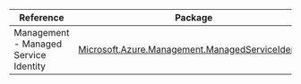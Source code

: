 | Reference | Package | Source |
|---|---|---|
|Management - Managed Service Identity|[Microsoft.Azure.Management.ManagedServiceIdentity](https://www.nuget.org/packages/Microsoft.Azure.Management.ManagedServiceIdentity)|[GitHub](https://github.com/Azure/azure-sdk-for-net/blob/main/)|
